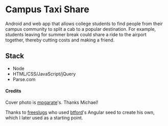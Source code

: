 # Campus Taxi Share

Android and web app that allows college students to find people from their campus community to split a cab to a popular destination. For example, students leaving for summer break could share a ride to the airport together, thereby cutting costs and making a friend.

## Stack
 * Node
 * HTML/CSS/JavaScript/jQuery
 * Parse.com

#### Credits

Cover photo is [mpgarate](https://github.com/freeslugs)'s. Thanks Michael!

Thanks to [freeslugs](https://github.com/freeslugs) who used [btford](https://github.com/btford)'s Angular seed to create his own, which I later used as a starting point.
